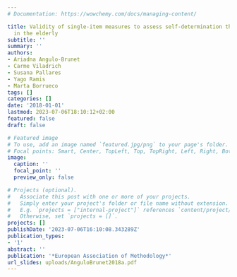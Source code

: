 ```yaml
---
# Documentation: https://wowchemy.com/docs/managing-content/

title: Validity of single-item measures to assess self-determination theory constructs
  in the elderly
subtitle: ''
summary: ''
authors:
- Ariadna Angulo-Brunet
- Carme Viladrich
- Susana Pallares
- Yago Ramis
- Marta Borrueco
tags: []
categories: []
date: '2018-01-01'
lastmod: 2023-07-06T18:10:12+02:00
featured: false
draft: false

# Featured image
# To use, add an image named `featured.jpg/png` to your page's folder.
# Focal points: Smart, Center, TopLeft, Top, TopRight, Left, Right, BottomLeft, Bottom, BottomRight.
image:
  caption: ''
  focal_point: ''
  preview_only: false

# Projects (optional).
#   Associate this post with one or more of your projects.
#   Simply enter your project's folder or file name without extension.
#   E.g. `projects = ["internal-project"]` references `content/project/deep-learning/index.md`.
#   Otherwise, set `projects = []`.
projects: []
publishDate: '2023-07-06T16:10:08.343289Z'
publication_types:
- '1'
abstract: ''
publication: '*European Association of Methodology*'
url_slides: uploads/AnguloBrunet2018a.pdf
---
```


